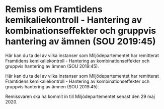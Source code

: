 # Remiss om Framtidens kemikaliekontroll - Hantering av kombinationseffekter och gruppvis hantering av ämnen (SOU 2019:45)

Här kan du ta del av vilka instanser som Miljödepartementet har remitterat Framtidens kemikaliekontroll - Hantering av kombinationseffekter och gruppvis hantering av ämnen (SOU 2019:45).

Här kan du ta del av vilka instanser som Miljödepartementet har remitterat Framtidens kemikaliekontroll - Hantering av kombinationseffekter och gruppvis hantering av ämnen (SOU 2019:45).

Remissvaren ska ha kommit in till Miljödepartementet senast den 29 maj 2020.
